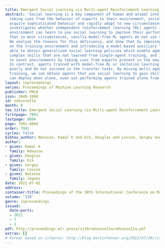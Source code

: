```yaml
---
title: Emergent Social Learning via Multi-agent Reinforcement Learning
abstract: 'Social learning is a key component of human and animal intelligence. By
  taking cues from the behavior of experts in their environment, social learners can
  acquire sophisticated behavior and rapidly adapt to new circumstances. This paper
  investigates whether independent reinforcement learning (RL) agents in a multi-agent
  environment can learn to use social learning to improve their performance. We find
  that in most circumstances, vanilla model-free RL agents do not use social learning.
  We analyze the reasons for this deficiency, and show that by imposing constraints
  on the training environment and introducing a model-based auxiliary loss we are
  able to obtain generalized social learning policies which enable agents to: i) discover
  complex skills that are not learned from single-agent training, and ii) adapt online
  to novel environments by taking cues from experts present in the new environment.
  In contrast, agents trained with model-free RL or imitation learning generalize
  poorly and do not succeed in the transfer tasks. By mixing multi-agent and solo
  training, we can obtain agents that use social learning to gain skills that they
  can deploy when alone, even out-performing agents trained alone from the start.'
layout: inproceedings
series: Proceedings of Machine Learning Research
publisher: PMLR
issn: 2640-3498
id: ndousse21a
month: 0
tex_title: Emergent Social Learning via Multi-agent Reinforcement Learning
firstpage: 7991
lastpage: 8004
page: 7991-8004
order: 7991
cycles: false
bibtex_author: Ndousse, Kamal K and Eck, Douglas and Levine, Sergey and Jaques, Natasha
author:
- given: Kamal K
  family: Ndousse
- given: Douglas
  family: Eck
- given: Sergey
  family: Levine
- given: Natasha
  family: Jaques
date: 2021-07-01
address:
container-title: Proceedings of the 38th International Conference on Machine Learning
volume: '139'
genre: inproceedings
issued:
  date-parts:
  - 2021
  - 7
  - 1
pdf: http://proceedings.mlr.press/v139/ndousse21a/ndousse21a.pdf
extras: []
# Format based on citeproc: http://blog.martinfenner.org/2013/07/30/citeproc-yaml-for-bibliographies/
---
```


